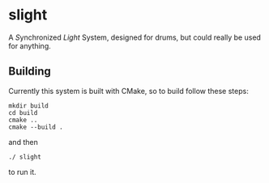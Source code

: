 # slight
A *S*ynchronized *Light* System, designed for drums, but could really be used for anything.

## Building
Currently this system is built with CMake, so to build follow these steps:

    mkdir build
    cd build
    cmake ..
    cmake --build .

and then

    ./ slight

to run it.

